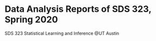 # Data Analysis Reports of SDS 323, Spring 2020
SDS 323 Statistical Learning and Inference @UT Austin
